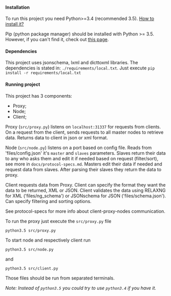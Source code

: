 #### Installation
To run this project you need Python>=3.4 (recommended 3.5).
[How to install it?](https://www.python.org/downloads/)

Pip (python package manager) should be installed with Python >= 3.5. However,
if you can't find it, check out [this page](https://pip.pypa.io/en/stable/installing/).

#### Dependencies

This project uses jsonschema, lxml and dicttoxml libraries.
The dependencies is stated in: `./requirements/local.txt`.
Just execute
`pip install -r requirements/local.txt`

#### Running project

This project has 3 components:
- Proxy;
- Node;
- Client;

Proxy (`src/proxy.py`) listens on `localhost:31337` for requests from clients. On a request from the client, sends
requests to all master nodes to retrieve data. Returns data to client in json or xml format.

Node (`src/node.py`) listens on a port based on config file. 
Reads from 'files/config.json' it's `master` and `slaves` parameters.
Slaves return their data to any who asks them and edit it if needed based on request (filter/sort), see more in
`docs/protocol-specs.md`.
Masters edit their data if needed and request data from slaves. After parsing their slaves they return the data
to proxy.

Client requests data from Proxy. Client can specify the format they want the data to be returned, XML or JSON. Client
validates the data using RELAXNG for XML ('files/ng_schema') or JSONschema for JSON ('files/schema.json'). Can specify
filtering and sorting options.

See protocol-specs for more info about client-proxy-nodes communication.

To run the proxy just execute the `src/proxy.py` file

`python3.5 src/proxy.py`

To start node and respectively client run

`python3.5 src/node.py`

and

`python3.5 src/client.py`

Those files should be run from separated terminals.

*Note: Instead of `python3.5` you could try to use `python3.4` if you have it.*